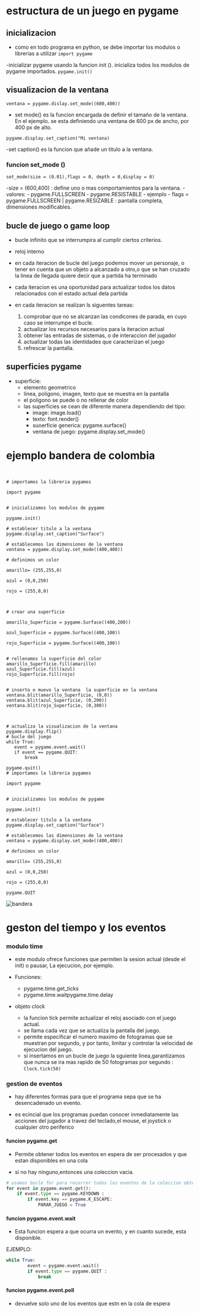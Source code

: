 # estructura de un juego en pygame

## inicializacion

- como en todo programa en python, se debe importar los modulos o librerias a utilizar
`import pygame`

-inicializar pygame usando la funcion init (). inicializa todos los modulos de pygame importados.
`pygame.init()`

## visualizacion de la ventana 

`ventana = pygame.dislay.set_mode((600,400))`

- set mode() es la funcion encargada de definir el tamaño de la ventana. En el ejemplo. se esta definiendo una ventana de 600 px de ancho, por 400 px de alto.

`pygame.display.set_caption("Mi ventana)`

-set caption() es la funcion que añade un titulo a la ventana.

### funcion set_mode () 

`set_mode(size = (0.01),flags = 0, depth = 0,display = 0)`

-size = (600,400) : define uno o mas comportamientos para la ventana.
    - valores: 
        - pygame.FULLSCREEN
        - pygame.RESISTABLE
    - ejemplo 
        - flags = pygame.FULLSCREEN | pygame.RESIZABLE : pantalla completa, dimensiones modificables. 

## bucle de juego o game loop 

- bucle infinito que se interrumpira al cumplir ciertos criterios.

- reloj interno

- en cada iteracion de bucle del juego podemos mover un personaje, o tener en cuenta que un objeto a alcanzado a otro,o que se han cruzado la linea de llegada quiere decir que a partida ha terminado

- cada iteracion es una oportunidad para actualizar todos los datos relacionados con el estado actual dela partida

- en cada iteracion se realizan ls siguentes tareas:
    1. comprobar que no se alcanzan las condicones de parada, en cuyo caso se interrumpe el bucle.
    2. actualizar los recursos necesarios para la iteracion actual
    3. obtener las entradas de sistemas, o de interaccion del jugador
    4. actualizar todas las identidades que caracterizan el  juego
    5. refrescar la pantalla.

## superficies pygame 
- superficie: 
    - elemento geometrico
    - linea, poligono, imagen, texto que se muestra en la pantalla 
    - el poligono se puede o no rellenar de color 
    - las superficies se cean de diferente manera dependiendo del tipo:
        - image: image.load()
        - texto: font.render()
        - suoerficie generica: pygame.surface()
        - ventana de juego: pygame.display.set_mode()


 # ejemplo  bandera de colombia

 ```pygame


# importamos la libreria pygames 

import pygame


# inicializamos los modulos de pygame 

pygame.init()

# establecer titulo a la ventana 
pygame.display.set_caption("Surface")

# establecemos las dimensiones de la ventana 
ventana = pygame.display.set_mode((400,400))

# definimos un color 

amarillo= (255,255,0)

azul = (0,0,250)

rojo = (255,0,0)



# crear una superficie 

amarillo_Superficie = pygame.Surface((400,200))

azul_Superficie = pygame.Surface((400,100))

rojo_Superficie = pygame.Surface((400,100))


# rellenamos la superficie del color
amarillo_Superficie.fill(amarillo)
azul_Superficie.fill(azul)
rojo_Superficie.fill(rojo)


# inserto o muevo la ventana  la superficie en la ventana
ventana.blit(amarillo_Superficie, (0,0))
ventana.blit(azul_Superficie, (0,200))
ventana.blit(rojo_Superficie, (0,300))



# actualiza la visualizacion de la ventana 
pygame.display.flip()
# bucle del juego
while True: 
    event = pygame.event.wait()
    if event == pygame.QUIT: 
        break 

pygame.quit()
# importamos la libreria pygames

import pygame


# inicializamos los modulos de pygame 

pygame.init()

# establecer titulo a la ventana 
pygame.display.set_caption("Surface")

# establecemos las dimensiones de la ventana 
ventana = pygame.display.set_mode((400,400))

# definimos un color 

amarillo= (255,255,0)

azul = (0,0,250)

rojo = (255,0,0)

pygame.QUIT
```

![bandera](screen.png)

# geston del tiempo y los eventos

### modulo time 

- este modulo ofrece funciones que permiten la sesion actual (desde el init) o pausar, La ejecucion, por ejemplo.
- Funciones:
    - pygame.time.get_ticks 
    - pygame.time.waitpygame.time.delay

- objeto clock
    - la funcion tick permite actualizar el reloj asociado con el juego actual.
    - se llama cada vez que se actualiza la pantalla del juego.
    - permite especificar el numero maximo de fotogramas que se muestran por segundo, y por tanto, limitar y controlar la velocidad de ejecucion del juego.
    - si insertamos en un bucle de juego la sguiente linea,garantizamos que nunca se ira mas rapido de 50 fotogramas por segundo : 
    `Clock.tick(50)`

### gestion de eventos 
- hay diferentes formas para que el programa sepa que se ha desencadenado un evento.

- es ecincial que los programas puedan conocer inmediatamente las acciones del jugador a travez del teclado,el mouse, el joystick o cualquier otro periferico

#### funcion pygame.get
- Permite obtener todos los eventos en espera de ser procesados y que estan disponibles en una cola

- si no hay ninguno,entonces una coleccion vacia.
```python
# usamos bucle for para recorrer todos los eventos de la coleccion obtenida al llamar a la funcion get. 
for event in pygame.event.get(): 
    if event.type == pygame.KEYDOWN :
        if event.key == pygame.K_ESCAPE:
            PARAR_JUEGO = True 
```

#### funcion pygame.event.wait
- Esta funcion espera a que ocurra un evento, y en cuanto sucede, esta disponible.

EJEMPLO:
```python
while True:
        event = pygame.event.wait()
        if event.type == pygame.QUIT :
            break
``` 
#### funcion pygame.event.poll
- devuelve solo uno de los eventos que estn en la cola de espera


